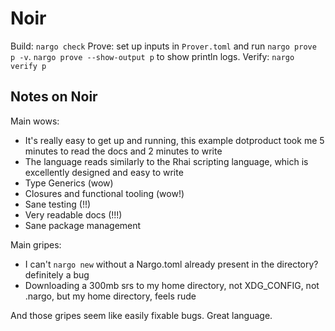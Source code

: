 # Noir
Build: `nargo check`
Prove: set up inputs in `Prover.toml` and run `nargo prove p -v`. `nargo prove --show-output p` to show println logs.
Verify: `nargo verify p`

## Notes on Noir
Main wows:
- It's really easy to get up and running, this example dotproduct took me 5 minutes to read the docs and 2 minutes to write
- The language reads similarly to the Rhai scripting language, which is excellently designed and easy to write
- Type Generics (wow)
- Closures and functional tooling (wow!)
- Sane testing (!!)
- Very readable docs (!!!)
- Sane package management

Main gripes:
- I can't `nargo new` without a Nargo.toml already present in the directory? definitely a bug
- Downloading a 300mb srs to my home directory, not XDG_CONFIG, not .nargo, but my home directory, feels rude

And those gripes seem like easily fixable bugs. Great language.